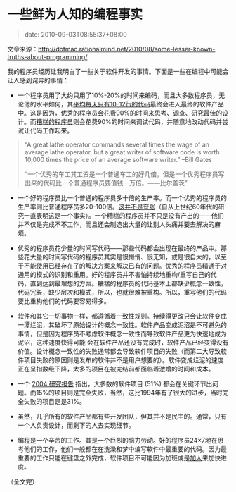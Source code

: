 # 一些鲜为人知的编程事实
>date: 2010-09-03T08:55:37+08:00


文章来源：<http://dotmac.rationalmind.net/2010/08/some-lesser-known-truths-about-programming/>


我的程序员经历让我明白了一些关于软件开发的事情。下面是一些在编程中可能会让人感到诧异的事情：


* 一个程序员用了大约只用了10%-20%的时间来编码，而且大多数程序员，无论他的水平如何，其[平均每天只有10-12行的代码](http://stackoverflow.com/questions/966800/mythical-man-month-10-lines-per-developer-day-how-close-on-large-projects)最终会进入最终的软件产品中。这是因为，[优秀的程序员](https://coolshell.cn/articles/222.html)会花费90%的时间来思考、调查、研究最佳的设计。而[糟糕的程序员](https://coolshell.cn/articles/1081.html)则会花费90%的时间来调试代码，并随意地改动代码并尝试让代码工作起来。



> “A great lathe operator commands several times the wage of an average lathe operator, but a great writer of software code is worth 10,000 times the price of an average software writer.” –Bill Gates
> 
> 
> “一个优秀的车工其工资是一个普通车工的好几倍，但是一个优秀程序员写出来的代码比一个普通程序员要值钱一万倍。——比尔盖茨”
> 
> 


* 一个好的程序员比一个普通的程序员多十倍的生产率。而一个优秀的程序员的生产率则比普通程序员多20-100倍。[这并不是夸张](http://www.devtopics.com/programmer-productivity-the-tenfinity-factor/)（自从上世纪60年代的研究一直表明这是一个事实）。一个糟糕的程序员并不只是没有产出的——他们并不仅是完成不不工作，而且还会制造出大量的让别人头痛并要去解决的麻烦。



* 优秀的程序员花少量的时间写代码——那些代码都会出现在最终的产品中。那些花大量的时间写代码的程序员其实是很懒惰、很无知，或是很自大的，以至于不能使用已经存在了的解决方案来解决已有的问题。优秀的程序员精通于对通用的模式的识别和重用。好的程序员并不害怕持续地重构/重写自己的代码，直到达到最理想的方案。糟糕的程序员的代码基本上都缺少概念一致性，代码冗长，缺少层次和模式，所以，也就很难被重构。所以，重写他们的代码要比重构他们的代码要容易得多。


* 软件和其它一切事物一样，都遵循着一致性规则。持续得更改只会让软件变成一潭烂泥，其破坏了原始设计的概念一致性。软件产品变成泥沼是不可避免的事情，但是因为程序员不考虑软件概念一致性而导致软件产品更为快速地成为泥沼，这种速度快得可能 会在软件产品还没有完成时，软件产品已经变得没有价值。设计概念一致性的失败通常都会导致软件项目的失败（而第二大导致软件项目失败的原因则是发布的软件并不是用户想要的）。软件变成烂泥的速度正在呈指数级下降，太多的项目在被完结前都面临着激增的时间和成本。


* 一个 [2004 研究报告](http://www.softwaremag.com/L.cfm?Doc=newsletter/2004-01-15/Standish) 指出，大多数的软件项目 (51%) 都会在关键环节出问题。而15%的项目则是完全失败，当然，这比1994年有了很大的进步，当时完全失败的项目是是31%。


* 虽然，几乎所有的软件产品都有些开发团队，但其并不是民主的。通常，只有一个人负责设计，而剩下的人去实现细节。


* 编程是一个辛苦的工作。其是一个巨烈的脑力劳动。好的程序员24×7地在思考他们的工作，他们一般都在在洗澡和梦中编写软件中最重要的代码。因为最重要的工作只能在键盘之外完成，软件项目不可能因为加班或是[加人](https://en.wikipedia.org/wiki/Brooks's_law)来加快进度。


（全文完）


